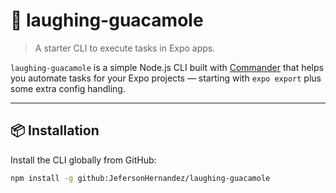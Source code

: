 # 🥑 laughing-guacamole

> A starter CLI to execute tasks in Expo apps.

`laughing-guacamole` is a simple Node.js CLI built with [Commander](https://github.com/tj/commander.js) that helps you automate tasks for your Expo projects — starting with `expo export` plus some extra config handling.

---

## 📦 Installation

Install the CLI globally from GitHub:

```bash
npm install -g github:JefersonHernandez/laughing-guacamole
```
